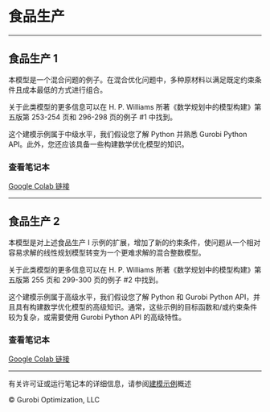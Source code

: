 # 食品生产

---
## 食品生产 1
本模型是一个混合问题的例子。在混合优化问题中，多种原材料以满足既定约束条件且成本最低的方式进行组合。

关于此类模型的更多信息可以在 H. P. Williams 所著《数学规划中的模型构建》第五版第 253-254 页和 296-298 页的例子 #1 中找到。

这个建模示例属于中级水平，我们假设您了解 Python 并熟悉 Gurobi Python API。此外，您还应该具备一些构建数学优化模型的知识。

### 查看笔记本

[Google Colab 链接](https://colab.research.google.com/github/Gurobi/modeling-examples/blob/master/food_manufacturing/food_manufacture_1.ipynb)

---
## 食品生产 2
本模型是对上述食品生产 I 示例的扩展，增加了新的约束条件，使问题从一个相对容易求解的线性规划模型转变为一个更难求解的混合整数模型。

关于此类模型的更多信息可以在 H. P. Williams 所著《数学规划中的模型构建》第五版第 255 页和 299-300 页的例子 #2 中找到。

这个建模示例属于高级水平，我们假设您了解 Python 和 Gurobi Python API，并且具有构建数学优化模型的高级知识。通常，这些示例的目标函数和/或约束条件较为复杂，或需要使用 Gurobi Python API 的高级特性。

### 查看笔记本

[Google Colab 链接](https://colab.research.google.com/github/Gurobi/modeling-examples/blob/master/food_manufacturing/food_manufacture_2.ipynb)

----
有关许可证或运行笔记本的详细信息，请参阅[建模示例](../)概述

© Gurobi Optimization, LLC